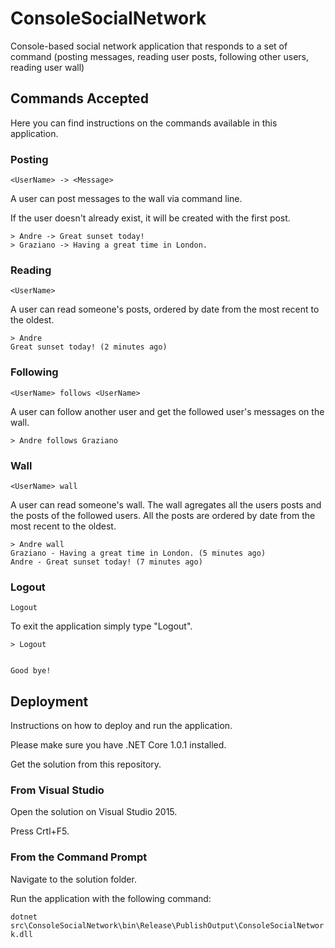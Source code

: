 # ConsoleSocialNetwork

Console-based social network application that responds to a set of command (posting messages, reading user posts, following other users, reading user wall)

## Commands Accepted

Here you can find instructions on the commands available in this application.

### Posting

```<UserName> -> <Message>```

A user can post messages to the wall via command line.

If the user doesn't already exist, it will be created with the first post.

```
> Andre -> Great sunset today!
> Graziano -> Having a great time in London.
```

### Reading

```<UserName>```

A user can read someone's posts, ordered by date from the most recent to the oldest.

```
> Andre
Great sunset today! (2 minutes ago)
```

### Following

```<UserName> follows <UserName>```

A user can follow another user and get the followed user's messages on the wall.

```
> Andre follows Graziano
```

### Wall

```<UserName> wall```

A user can read someone's wall. The wall agregates all the users posts and the posts of the followed users. All the posts are ordered by date from the most recent to the oldest.

```
> Andre wall
Graziano - Having a great time in London. (5 minutes ago)
Andre - Great sunset today! (7 minutes ago)
```

### Logout

```Logout```

To exit the application simply type "Logout".

```
> Logout


Good bye!
```

## Deployment

Instructions on how to deploy and run the application.

Please make sure you have .NET Core 1.0.1 installed.

Get the solution from this repository.

### From Visual Studio

Open the solution on Visual Studio 2015.

Press Crtl+F5.

### From the Command Prompt

Navigate to the solution folder.

Run the application with the following command:

``` dotnet src\ConsoleSocialNetwork\bin\Release\PublishOutput\ConsoleSocialNetwork.dll ```
